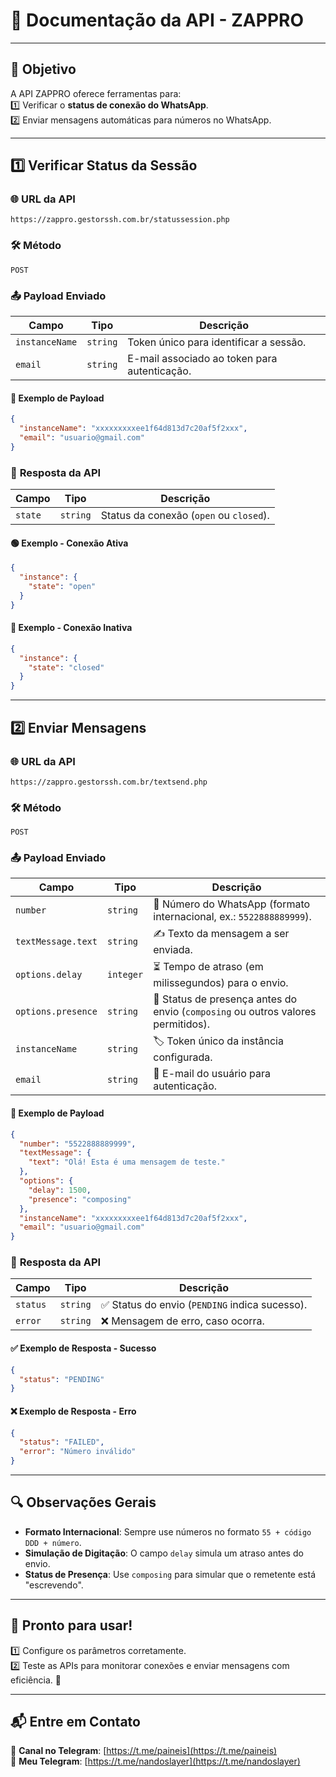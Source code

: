 # 📄 **Documentação da API - ZAPPRO**

---

## 🚀 **Objetivo**

A API ZAPPRO oferece ferramentas para:  
1️⃣ Verificar o **status de conexão do WhatsApp**.  
2️⃣ Enviar mensagens automáticas para números no WhatsApp.  

---

## **1️⃣ Verificar Status da Sessão**  

### 🌐 **URL da API**  
```
https://zappro.gestorssh.com.br/statussession.php
```

### 🛠️ **Método**  
`POST`

### 📤 **Payload Enviado**

| Campo            | Tipo     | Descrição                                      |
|-------------------|----------|----------------------------------------------|
| `instanceName`    | `string` | Token único para identificar a sessão.        |
| `email`           | `string` | E-mail associado ao token para autenticação.  |

#### 📝 **Exemplo de Payload**

```json
{
  "instanceName": "xxxxxxxxxee1f64d813d7c20af5f2xxx",
  "email": "usuario@gmail.com"
}
```

### 🔄 **Resposta da API**

| Campo      | Tipo     | Descrição                          |
|------------|----------|------------------------------------|
| `state`    | `string` | Status da conexão (`open` ou `closed`). |

#### 🟢 **Exemplo - Conexão Ativa**  
```json
{
  "instance": {
    "state": "open"
  }
}
```

#### 🔴 **Exemplo - Conexão Inativa**  
```json
{
  "instance": {
    "state": "closed"
  }
}
```

---

## **2️⃣ Enviar Mensagens**

### 🌐 **URL da API**  
```
https://zappro.gestorssh.com.br/textsend.php
```

### 🛠️ **Método**  
`POST`

### 📤 **Payload Enviado**

| Campo              | Tipo       | Descrição                                                                                  |
|---------------------|------------|------------------------------------------------------------------------------------------|
| `number`           | `string`   | 📱 Número do WhatsApp (formato internacional, ex.: `5522888889999`).                       |
| `textMessage.text` | `string`   | ✍️ Texto da mensagem a ser enviada.                                                       |
| `options.delay`    | `integer`  | ⏳ Tempo de atraso (em milissegundos) para o envio.                                        |
| `options.presence` | `string`   | 💬 Status de presença antes do envio (`composing` ou outros valores permitidos).           |
| `instanceName`     | `string`   | 🏷️ Token único da instância configurada.                                                  |
| `email`            | `string`   | 📧 E-mail do usuário para autenticação.                                                   |

#### 📝 **Exemplo de Payload**

```json
{
  "number": "5522888889999",
  "textMessage": {
    "text": "Olá! Esta é uma mensagem de teste."
  },
  "options": {
    "delay": 1500,
    "presence": "composing"
  },
  "instanceName": "xxxxxxxxxee1f64d813d7c20af5f2xxx",
  "email": "usuario@gmail.com"
}
```

### 🔄 **Resposta da API**

| Campo    | Tipo      | Descrição                                      |
|----------|-----------|-----------------------------------------------|
| `status` | `string`  | ✅ Status do envio (`PENDING` indica sucesso). |
| `error`  | `string`  | ❌ Mensagem de erro, caso ocorra.              |

#### ✅ **Exemplo de Resposta - Sucesso**  

```json
{
  "status": "PENDING"
}
```

#### ❌ **Exemplo de Resposta - Erro**

```json
{
  "status": "FAILED",
  "error": "Número inválido"
}
```

---

## 🔍 **Observações Gerais**

- **Formato Internacional**: Sempre use números no formato `55 + código DDD + número`.  
- **Simulação de Digitação**: O campo `delay` simula um atraso antes do envio.  
- **Status de Presença**: Use `composing` para simular que o remetente está "escrevendo".  

---

## 🌟 **Pronto para usar!**

1️⃣ Configure os parâmetros corretamente.  
2️⃣ Teste as APIs para monitorar conexões e enviar mensagens com eficiência. 🚀  

---

## 📬 **Entre em Contato**

📢 **Canal no Telegram**: [https://t.me/paineis](https://t.me/paineis)  
👤 **Meu Telegram**: [https://t.me/nandoslayer](https://t.me/nandoslayer)
